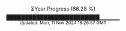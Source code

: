 <p align="center">
⏳Year Progress (86.28 %) <br>
█████████████████████████▁▁▁▁▁ <br>
<sub>Updated: Mon, 11 Nov 2024 18:26:57 GMT</sub>
</p>

